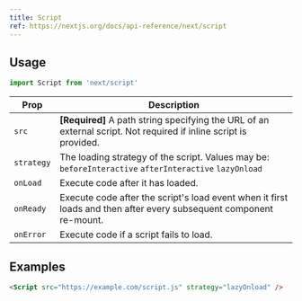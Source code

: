 ```yaml
---
title: Script
ref: https://nextjs.org/docs/api-reference/next/script
---
```


## Usage

```javascript
import Script from 'next/script'
```

| Prop | Description |
| --- | --- |
| `src` | **[Required]** A path string specifying the URL of an external script. Not required if inline script is provided. |
| `strategy` | The loading strategy of the script. Values may be: `beforeInteractive` `afterInteractive` `lazyOnload` |
| `onLoad` | Execute code after it has loaded. |
| `onReady` | Execute code after the script's load event when it first loads and then after every subsequent component re-mount. |
| `onError` | Execute code if a script fails to load. |

## Examples

```html
<Script src="https://example.com/script.js" strategy="lazyOnload" />
```
